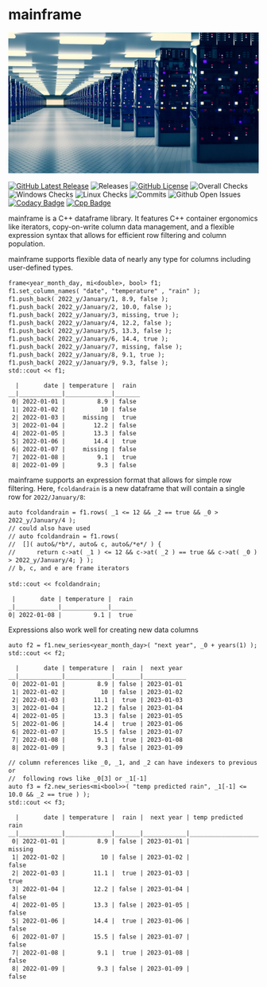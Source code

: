  # mainframe

![](docs/img/mainframe-medium.jpg)

[![GitHub Latest Release](https://img.shields.io/badge/release-prerelease-blue)](https://github.com/tedmiddleton/mainframe/releases/latest)
![Releases](https://badgen.net/github/releases/tedmiddleton/mainframe)
[![GitHub License](https://img.shields.io/github/license/tedmiddleton/mainframe)](https://github.com/tedmiddleton/mainframe/blob/main/LICENSE)
![Overall Checks](https://img.shields.io/github/workflow/status/tedmiddleton/mainframe/CMake)
![Windows Checks](https://badgen.net/github/checks/tedmiddleton/mainframe/main/windows)
![Linux Checks](https://badgen.net/github/checks/tedmiddleton/mainframe/main/ubuntu)
![Commits](https://badgen.net/github/commits/tedmiddleton/mainframe/main)
![Github Open Issues](https://img.shields.io/github/issues/tedmiddleton/mainframe)
[![Codacy Badge](https://app.codacy.com/project/badge/Grade/591c1f4b9ba949a8bd8a97cac42c181a)](https://app.codacy.com/gh/tedmiddleton/mainframe)
[![Cpp Badge](https://img.shields.io/badge/C%2B%2B%20version-17-blue?logo=c%2B%2B&logoColor=white)](https://en.cppreference.com/w/cpp/17)

mainframe is a C++ dataframe library. It features C++ container ergonomics like iterators, copy-on-write column data management, and a flexible expression syntax that allows for efficient row filtering and column population. 

mainframe supports flexible data of nearly any type for columns including user-defined types.

```
frame<year_month_day, mi<double>, bool> f1;
f1.set_column_names( "date", "temperature" , "rain" );
f1.push_back( 2022_y/January/1, 8.9, false );
f1.push_back( 2022_y/January/2, 10.0, false );
f1.push_back( 2022_y/January/3, missing, true );
f1.push_back( 2022_y/January/4, 12.2, false );
f1.push_back( 2022_y/January/5, 13.3, false );
f1.push_back( 2022_y/January/6, 14.4, true );
f1.push_back( 2022_y/January/7, missing, false );
f1.push_back( 2022_y/January/8, 9.1, true );
f1.push_back( 2022_y/January/9, 9.3, false );
std::cout << f1;
```
 
```
  |       date | temperature |  rain
__|____________|_____________|_______
 0| 2022-01-01 |         8.9 | false
 1| 2022-01-02 |          10 | false
 2| 2022-01-03 |     missing |  true
 3| 2022-01-04 |        12.2 | false
 4| 2022-01-05 |        13.3 | false
 5| 2022-01-06 |        14.4 |  true
 6| 2022-01-07 |     missing | false
 7| 2022-01-08 |         9.1 |  true
 8| 2022-01-09 |         9.3 | false
```
 
mainframe supports an expression format that allows for simple row filtering. Here, `fcoldandrain` is a new dataframe that will contain a single row for `2022/January/8`:

```
auto fcoldandrain = f1.rows( _1 <= 12 && _2 == true && _0 > 2022_y/January/4 );
// could also have used
// auto fcoldandrain = f1.rows( 
//  []( auto&/*b*/, auto& c, auto&/*e*/ ) { 
//      return c->at( _1 ) <= 12 && c->at( _2 ) == true && c->at( _0 ) > 2022_y/January/4; } );
// b, c, and e are frame iterators

std::cout << fcoldandrain;
```
 
```
 |       date | temperature |  rain
_|____________|_____________|_______
0| 2022-01-08 |         9.1 |  true
```

Expressions also work well for creating new data columns

```
auto f2 = f1.new_series<year_month_day>( "next year", _0 + years(1) );
std::cout << f2;
```

```
  |       date | temperature |  rain |  next year
__|____________|_____________|_______|____________
 0| 2022-01-01 |         8.9 | false | 2023-01-01
 1| 2022-01-02 |          10 | false | 2023-01-02
 2| 2022-01-03 |        11.1 |  true | 2023-01-03
 3| 2022-01-04 |        12.2 | false | 2023-01-04
 4| 2022-01-05 |        13.3 | false | 2023-01-05
 5| 2022-01-06 |        14.4 |  true | 2023-01-06
 6| 2022-01-07 |        15.5 | false | 2023-01-07
 7| 2022-01-08 |         9.1 |  true | 2023-01-08
 8| 2022-01-09 |         9.3 | false | 2023-01-09
```
 
```
// column references like _0, _1, and _2 can have indexers to previous or 
//  following rows like _0[3] or _1[-1]
auto f3 = f2.new_series<mi<bool>>( "temp predicted rain", _1[-1] <= 10.0 && _2 == true ) );
std::cout << f3;
```

```
  |       date | temperature |  rain |  next year | temp predicted rain
__|____________|_____________|_______|____________|_____________________
 0| 2022-01-01 |         8.9 | false | 2023-01-01 |             missing
 1| 2022-01-02 |          10 | false | 2023-01-02 |               false
 2| 2022-01-03 |        11.1 |  true | 2023-01-03 |                true
 3| 2022-01-04 |        12.2 | false | 2023-01-04 |               false         
 4| 2022-01-05 |        13.3 | false | 2023-01-05 |               false
 5| 2022-01-06 |        14.4 |  true | 2023-01-06 |               false
 6| 2022-01-07 |        15.5 | false | 2023-01-07 |               false
 7| 2022-01-08 |         9.1 |  true | 2023-01-08 |               false
 8| 2022-01-09 |         9.3 | false | 2023-01-09 |               false
```

